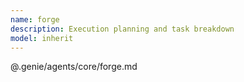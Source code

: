 ```yaml
---
name: forge
description: Execution planning and task breakdown
model: inherit
---
```


@.genie/agents/core/forge.md
